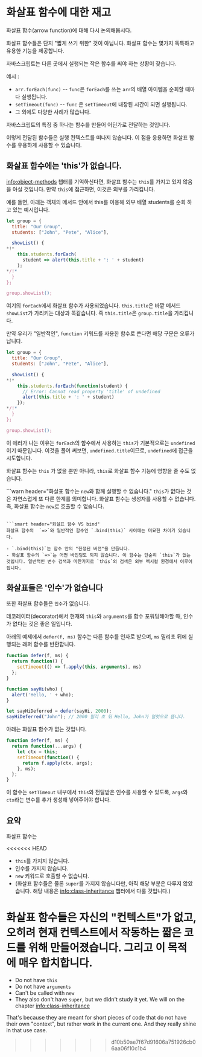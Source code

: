 # 화살표 함수에 대한 재고

화살표 함수(arrow function)에 대해 다시 논의해봅시다.

화살표 함수들은 단지 "짧게 쓰기 위한" 것이 아닙니다. 화살표 함수는 몇가지 독특하고 유용한 기능을 제공합니다.

자바스크립트는 다른 곳에서 실행되는 작은 함수를 써야 하는 상황이 잦습니다. 

예시 :

- `arr.forEach(func)` -- `func`은 `forEach`를 쓰는 `arr`의 배열 아이템을 순회할 때마다 실행됩니다.
- `setTimeout(func)` -- `func` 은 `setTimeout`에 내장된 시간이 되면 실행됩니다.
- 그 외에도 다양한 사례가 많습니다.

자바스크립트의 특징 중 하나는 함수를 만들어 어딘가로 전달하는 것입니다.

이렇게 전달된 함수들은 실행 컨텍스트를 떠나지 않습니다. 이 점을 응용하면 화살표 함수를 유용하게 사용할 수 있습니다. 

## 화살표 함수에는 'this'가 없습니다.

<info:object-methods> 챕터를 기억하신다면, 화살표 함수는 `this`를 가지고 있지 않음을 아실 것입니다. 만약 `this`에 접근하면, 이것은 외부를 가리킵니다.

예를 들면, 아래는 객체의 메서드 안에서 this를 이용해 외부 배열 students를 순회 하고 있는 예시입니다.

```js run
let group = {
  title: "Our Group",
  students: ["John", "Pete", "Alice"],

  showList() {
*!*
    this.students.forEach(
      student => alert(this.title + ': ' + student)
    );
*/!*
  }
};

group.showList();
```

여기의 `forEach`에서 화살표 함수가 사용되었습니다.  `this.title`은 바깥 메서드 `showList`가 가리키는 대상과 똑같습니다. 즉 `this.title`은 `group.title`을 가리킵니다.

만약 우리가 "일반적인", `function` 키워드를 사용한 함수로 쓴다면 해당 구문은 오류가 납니다.

```js run
let group = {
  title: "Our Group",
  students: ["John", "Pete", "Alice"],

  showList() {
*!*
    this.students.forEach(function(student) {
      // Error: Cannot read property 'title' of undefined
      alert(this.title + ': ' + student)
    });
*/!*
  }
};

group.showList();
```

이 에러가 나는 이유는 `forEach`의 함수에서 사용하는 `this`가 기본적으로는  `undefined`이기 때문입니다. 이것을 풀어 써보면, `undefined.title`이므로, `undefined`에 접근을 시도합니다.

화살표 함수는 `this` 가 없을 뿐만 아니라, `this`로 화살표 함수 기능에 영향을 줄 수도 없습니다.

```warn header="화살표 함수는 `new`와 함께 실행할 수 없습니다."
`this`가 없다는 것은 자연스럽게 또 다른 한계를 의미합니다. 화살표 함수는 생성자를 사용할 수 없습니다. 즉, 화살표 함수는 `new`로 호출할 수 없습니다.
```

```smart header="화살표 함수 VS bind"
화살표 함수의  `=>`와 일반적인 함수인 `.bind(this)` 사이에는 미묘한 차이가 있습니다.

- `.bind(this)`는 함수 안의 "한정된 버전"을 만듭니다.
- 화살표 함수의 `=>`는 어떤 바인딩도 되지 않습니다. 이 함수는 단순히 `this`가 없는 것입니다. 일반적인 변수 검색과 마찬가지로 `this`의 검색은 외부 렉시컬 환경에서 이루어집니다.
```

## 화살표들은 '인수'가 없습니다

또한 화살표 함수들은 `인수`가 없습니다.

데코레이터(decorator)에서 현재의 `this`와 `arguments`를 함수 포워딩해야할 때, 인수가 없다는 것은 좋은 일입니다.

아래의 예제에서 `defer(f, ms)` 함수는 다른 함수를 인자로 받으며, `ms` 밀리초 뒤에 실행되는 래퍼 함수를 반환합니다.

```js run
function defer(f, ms) {
  return function() {
    setTimeout(() => f.apply(this, arguments), ms)
  };
}

function sayHi(who) {
  alert('Hello, ' + who);
}

let sayHiDeferred = defer(sayHi, 2000);
sayHiDeferred("John"); // 2000 밀리 초 뒤 Hello, John가 얼럿으로 뜹니다.
```

아래는 화살표 함수가 없는 것입니다.

```js
function defer(f, ms) {
  return function(...args) {
    let ctx = this;
    setTimeout(function() {
      return f.apply(ctx, args);
    }, ms);
  };
}
```

이 함수는 `setTimeout` 내부에서 `this`와 전달받은 인수를 사용할 수 있도록, `args`와 `ctx`라는 변수를 추가 생성해 넣어주어야 합니다.

## 요약

화살표 함수는

<<<<<<< HEAD
- `this`를 가지지 않습니다.
- 인수를 가지지 않습니다.
- `new` 키워드로 호출할 수 없습니다.
- (화살표 함수들은 물론 `super`를 가지지 않습니다만, 아직 해당 부분은 다루지 않았습니다. 해당 내용은 <info:class-inheritance> 챕터에서 다룰 것입니다.)

화살표 함수들은 자신의 "컨텍스트"가 없고, 오히려 현재 컨텍스트에서 작동하는 짧은 코드를 위해 만들어졌습니다. 그리고 이 목적에 매우 합치합니다.
=======
- Do not have `this`
- Do not have `arguments`
- Can't be called with `new`
- They also don't have `super`, but we didn't study it yet. We will on the chapter <info:class-inheritance>

That's because they are meant for short pieces of code that do not have their own "context", but rather work in the current one. And they really shine in that use case.
>>>>>>> d10b50ae7f67d91606a751926cb06aa06f10c1b4
